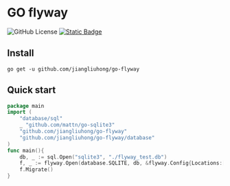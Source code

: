 # GO flyway

![GitHub License](https://img.shields.io/github/license/jiangliuhong/go-flyway)
[![Static Badge](https://img.shields.io/badge/go.dev-reference-blue?style=flat)](https://pkg.go.dev/github.com/jiangliuhong/go-flyway)


## Install

```shell
go get -u github.com/jiangliuhong/go-flyway
```

## Quick start

```go
package main
import (
	"database/sql"
	_ "github.com/mattn/go-sqlite3"
	"github.com/jiangliuhong/go-flyway"
	"github.com/jiangliuhong/go-flyway/database"
)
func main(){
    db, _ := sql.Open("sqlite3", "./flyway_test.db")
    f, _ := flyway.Open(database.SQLITE, db, &flyway.Config{Locations:[]string{"db_migration"}})
    f.Migrate()
}
```
